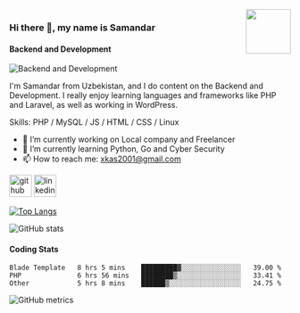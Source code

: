 <img align='right' src="https://media.giphy.com/media/M9gbBd9nbDrOTu1Mqx/giphy.gif" width="80">

### Hi there 👋, my name is Samandar
#### Backend and Development
![Backend and Development](https://media.licdn.com/dms/image/D4D16AQFaK_-uRU5wUw/profile-displaybackgroundimage-shrink_350_1400/0/1669816961474?e=1677110400&v=beta&t=ODj2UIr3PdSD4K8tSdMPMX6smbxNDmI56ZVkusNKWac)

I'm Samandar from Uzbekistan, and I do content on the Backend and Development. I really enjoy learning languages and frameworks like PHP and Laravel, as well as working in WordPress.

Skills: PHP / MySQL /  JS  / HTML / CSS / Linux

- 🔭 I’m currently working on Local company and Freelancer 
- 🌱 I’m currently learning Python, Go and Cyber Security 
- 📫 How to reach me: xkas2001@gmail.com 


[<img src='https://cdn.jsdelivr.net/npm/simple-icons@3.0.1/icons/github.svg' alt='github' height='40'>](https://github.com/xkas01)  [<img src='https://cdn.jsdelivr.net/npm/simple-icons@3.0.1/icons/linkedin.svg' alt='linkedin' height='40'>](https://www.linkedin.com/in/samandar-abdullayev-9b13891b7/)  

[![Top Langs](https://github-readme-stats.vercel.app/api/top-langs/?username=xkas01)](https://github.com/anuraghazra/github-readme-stats)

![GitHub stats](https://github-readme-stats.vercel.app/api?username=xkas01&show_icons=true)  

#### Coding Stats
<!--START_SECTION:waka-->

```text
Blade Template   8 hrs 5 mins    █████████▓░░░░░░░░░░░░░░░   39.00 %
PHP              6 hrs 56 mins   ████████▒░░░░░░░░░░░░░░░░   33.41 %
Other            5 hrs 8 mins    ██████▒░░░░░░░░░░░░░░░░░░   24.75 %
```

<!--END_SECTION:waka-->

![GitHub metrics](https://metrics.lecoq.io/xkas01)  
